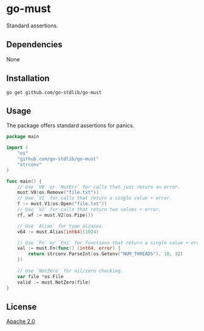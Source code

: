 # go-must

Standard assertions.

## Dependencies
None

## Installation
```shell
go get github.com/go-stdlib/go-must
```

## Usage

The package offers standard assertions for panics.

```go
package main

import (
    "os"
    "github.com/go-stdlib/go-must"
    "strconv"
)

func main() {
    // Use `V0` or `NotErr` for calls that just return an error.
    must.V0(os.Remove("file.txt"))
    // Use `V1` for calls that return a single value + error.
    f := must.V1(os.Open("file.txt"))
    // Use `V2` for calls that return two values + error.
    rf, wf := must.V2(os.Pipe())

    // Use `Alias` for type aliases.
    v64 := must.Alias[int64](1024)

    // Use `Fn` or `Fn1` for functions that return a single value + error.
    val := must.Fn(func() (int64, error) {
        return strconv.ParseInt(os.Getenv("NUM_THREADS"), 10, 32)
    })
    
    // Use `NotZero` for nil/zero checking.
    var file *os.File
    valid := must.NotZero(file)
}
```

## License

[Apache 2.0](../LICENSE)

